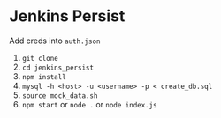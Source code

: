 Jenkins Persist
===============

Add creds into `auth.json`

1. `git clone`
2. `cd jenkins_persist`
3. `npm install`
4. `mysql -h <host> -u <username> -p < create_db.sql`
5. `source mock_data.sh`
6. `npm start` or `node .` or `node index.js`


